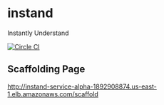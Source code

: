 # instand
Instantly Understand

[![Circle CI](https://circleci.com/gh/fmaj7/instand/tree/master.svg?style=svg&circle-token=d59c1da8150052e5d0bd3bea1ac832e334c90cd7)](https://circleci.com/gh/fmaj7/instand/tree/master)

## Scaffolding Page
http://instand-service-alpha-1892908874.us-east-1.elb.amazonaws.com/scaffold
